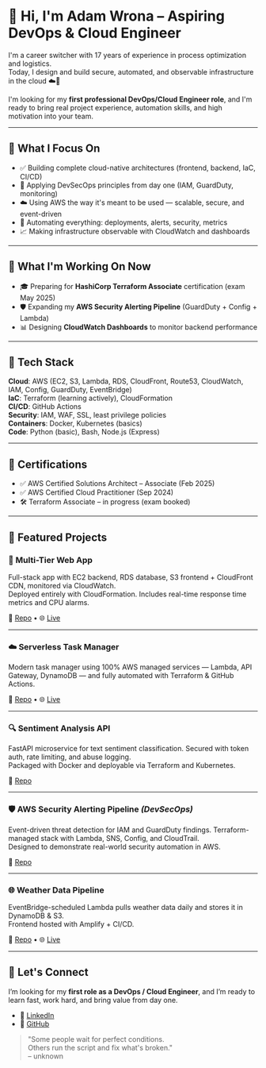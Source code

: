 # 👋 Hi, I'm Adam Wrona – Aspiring DevOps & Cloud Engineer

I'm a career switcher with 17 years of experience in process optimization and logistics.  
Today, I design and build secure, automated, and observable infrastructure in the cloud ☁️🚀

I'm looking for my **first professional DevOps/Cloud Engineer role**, and I'm ready to bring real project experience, automation skills, and high motivation into your team.

---

## 🧭 What I Focus On

- ✅ Building complete cloud-native architectures (frontend, backend, IaC, CI/CD)
- 🔐 Applying DevSecOps principles from day one (IAM, GuardDuty, monitoring)
- ☁️ Using AWS the way it's meant to be used — scalable, secure, and event-driven
- 🔧 Automating everything: deployments, alerts, security, metrics
- 📈 Making infrastructure observable with CloudWatch and dashboards

---

## 🧪 What I'm Working On Now

- 🎓 Preparing for **HashiCorp Terraform Associate** certification (exam May 2025)
- 🛡️ Expanding my **AWS Security Alerting Pipeline** (GuardDuty + Config + Lambda)
- 📊 Designing **CloudWatch Dashboards** to monitor backend performance

---

## 🧰 Tech Stack

**Cloud**: AWS (EC2, S3, Lambda, RDS, CloudFront, Route53, CloudWatch, IAM, Config, GuardDuty, EventBridge)  
**IaC**: Terraform (learning actively), CloudFormation  
**CI/CD**: GitHub Actions  
**Security**: IAM, WAF, SSL, least privilege policies  
**Containers**: Docker, Kubernetes (basics)  
**Code**: Python (basic), Bash, Node.js (Express)

---

## 📜 Certifications

- ✅ AWS Certified Solutions Architect – Associate (Feb 2025)  
- ✅ AWS Certified Cloud Practitioner (Sep 2024)  
- 🛠️ Terraform Associate – in progress (exam booked)

---

## 💼 Featured Projects

### 🧱 Multi-Tier Web App  
Full-stack app with EC2 backend, RDS database, S3 frontend + CloudFront CDN, monitored via CloudWatch.  
Deployed entirely with CloudFormation. Includes real-time response time metrics and CPU alarms.

🔗 [Repo](https://github.com/cloudcr0w/multi-tier-webapp) • 🌐 [Live](https://crow-project.click)

---

### ☁️ Serverless Task Manager  
Modern task manager using 100% AWS managed services — Lambda, API Gateway, DynamoDB — and fully automated with Terraform & GitHub Actions.

🔗 [Repo](https://github.com/cloudcr0w/serverless-project) • 🌐 [Live](https://adamwrona-serverless-frontend.s3.amazonaws.com/index.html)

---

### 🔍 Sentiment Analysis API  
FastAPI microservice for text sentiment classification. Secured with token auth, rate limiting, and abuse logging.  
Packaged with Docker and deployable via Terraform and Kubernetes.

🔗 [Repo](https://github.com/cloudcr0w/sentiment-api)

---

### 🛡️ AWS Security Alerting Pipeline *(DevSecOps)*  
Event-driven threat detection for IAM and GuardDuty findings. Terraform-managed stack with Lambda, SNS, Config, and CloudTrail.  
Designed to demonstrate real-world security automation in AWS.

🔗 [Repo](https://github.com/cloudcr0w/security-alerting-pipeline)

---

### 🌐 Weather Data Pipeline  
EventBridge-scheduled Lambda pulls weather data daily and stores it in DynamoDB & S3.  
Frontend hosted with Amplify + CI/CD.

🔗 [Repo](https://github.com/cloudcr0w/weather-project) • 🌐 [Live](https://main.d24ky3ld7v2sml.amplifyapp.com)

---

## 🤝 Let's Connect

I’m looking for my **first role as a DevOps / Cloud Engineer**, and I’m ready to learn fast, work hard, and bring value from day one.

- 📌 [LinkedIn](https://linkedin.com/in/adam-wrona-111ba728b/)  
- 📌 [GitHub](https://github.com/cloudcr0w)

> "Some people wait for perfect conditions.  
> Others run the script and fix what's broken."  
> – unknown

